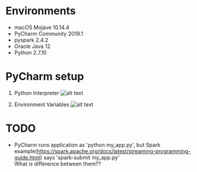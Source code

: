 # Environments
* macOS Mojave 10.14.4<br>
* PyCharm Community 2019.1<br>
* pyspark 2.4.2 <br>
* Oracle Java 12<br>
* Python 2.7.10<br>

# PyCharm setup
1. Python Interpreter
![alt text](interpreter.png)

2. Environment Variables
![alt text](environment_variables.png)

# TODO
* PyCharm runs application as 'python my_app.py', but Spark example(https://spark.apache.org/docs/latest/streaming-programming-guide.html) says 'spark-submit my_app.py'<br>
What is difference between them??
